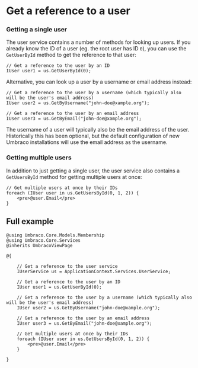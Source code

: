 # Get a reference to a user

### Getting a single user
The user service contains a number of methods for looking up users. If you already know the ID of a user (eg. the root user has ID `0`), you can use the `GetUserById` method to get the reference to that user:

    // Get a reference to the user by an ID
    IUser user1 = us.GetUserById(0);
    
Alternative, you can look up a user by a username or email address instead:

    // Get a reference to the user by a username (which typically also will be the user's email address)
    IUser user2 = us.GetByUsername("john-doe@xample.org");

    // Get a reference to the user by an email address
    IUser user3 = us.GetByEmail("john-doe@xample.org");

The username of a user will typically also be the email address of the user. Historically this has been optional, but the default configuration of new Umbraco installations will use the email address as the username.

### Getting multiple users
In addition to just getting a single user, the user service also contains a `GetUsersById` method for getting multiple users at once:

    // Get multiple users at once by their IDs
    foreach (IUser user in us.GetUsersById(0, 1, 2)) {
        <pre>@user.Email</pre>
    }
    
## Full example

    @using Umbraco.Core.Models.Membership
    @using Umbraco.Core.Services
    @inherits UmbracoViewPage

    @{

        // Get a reference to the user service
        IUserService us = ApplicationContext.Services.UserService;

        // Get a reference to the user by an ID
        IUser user1 = us.GetUserById(0);

        // Get a reference to the user by a username (which typically also will be the user's email address)
        IUser user2 = us.GetByUsername("john-doe@xample.org");

        // Get a reference to the user by an email address
        IUser user3 = us.GetByEmail("john-doe@xample.org");

        // Get multiple users at once by their IDs
        foreach (IUser user in us.GetUsersById(0, 1, 2)) {
            <pre>@user.Email</pre>
        }

    }
